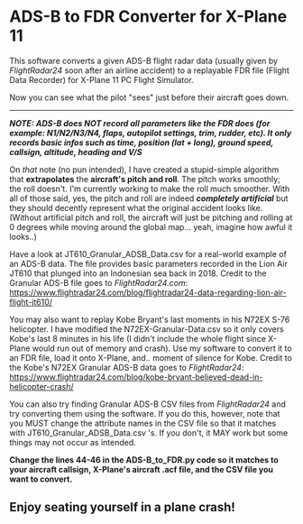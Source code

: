 # ADS-B to FDR Converter for X-Plane 11
This software converts a given ADS-B flight radar data (usually given by *FlightRadar24* soon after an airline accident) to a replayable FDR file (Flight Data Recorder) for X-Plane 11 PC Flight Simulator.

Now you can see what the pilot "sees" just before their aircraft goes down.

___

***NOTE: ADS-B does NOT record all parameters like the FDR does (for example: N1/N2/N3/N4, flaps, autopilot settings, trim, rudder, etc). It only records basic infos such as time, position (lat + long), ground speed, callsign, altitude, heading and V/S***

On _that_ note (no pun intended), I have created a stupid-simple algorithm that **extrapolates** the **aircraft's pitch and roll**. The pitch works smoothly; the roll doesn't. I'm currently working to make the roll much smoother. With all of those said, yes, the pitch and roll are indeed **_completely artificial_** but they should decently represent what the original accident looks like.
(Without artificial pitch and roll, the aircraft will just be pitching and rolling at 0 degrees while moving around the global map... yeah, imagine how awful it looks..) 

Have a look at JT610_Granular_ADSB_Data.csv for a real-world example of an ADS-B data. The file provides basic parameters recorded in the Lion Air JT610 that plunged into an Indonesian sea back in 2018. Credit to the Granular ADS-B file goes to *FlightRadar24.com*: https://www.flightradar24.com/blog/flightradar24-data-regarding-lion-air-flight-jt610/

You may also want to replay Kobe Bryant's last moments in his N72EX S-76 helicopter. I have modified the N72EX-Granular-Data.csv so it only covers Kobe's last 8 minutes in his life (I didn't include the whole flight since X-Plane would run out of memory and crash). Use my software to convert it to an FDR file, load it onto X-Plane, and.. moment of silence for Kobe.
Credit to the Kobe's N72EX Granular ADS-B data goes to _FlightRadar24_: https://www.flightradar24.com/blog/kobe-bryant-believed-dead-in-helicopter-crash/

You can also try finding Granular ADS-B CSV files from *FlightRadar24* and try converting them using the software. If you do this, however, note that you MUST change the attribute names in the CSV file so that it matches with JT610_Granular_ADSB_Data.csv 's. If you don't, it MAY work but some things may not occur as intended.

**Change the lines 44-46 in the ADS-B_to_FDR.py code so it matches to your aircraft callsign, X-Plane's aircraft .acf file, and the CSV file you want to convert.**

## Enjoy seating yourself in a plane crash!
